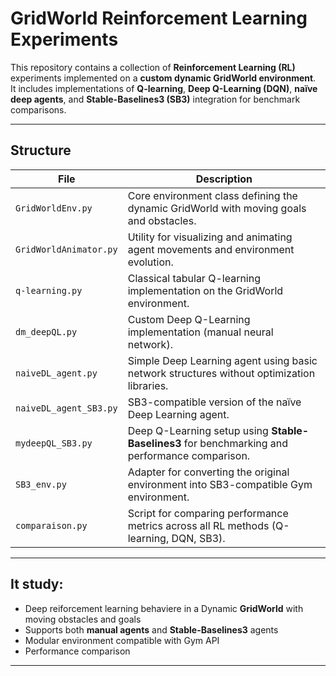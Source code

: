 # GridWorld Reinforcement Learning Experiments

This repository contains a collection of **Reinforcement Learning (RL)** experiments implemented on a **custom dynamic GridWorld environment**.  
It includes implementations of **Q-learning**, **Deep Q-Learning (DQN)**, **naïve deep agents**, and **Stable-Baselines3 (SB3)** integration for benchmark comparisons.

---

## Structure

| File | Description |
|------|--------------|
| `GridWorldEnv.py` | Core environment class defining the dynamic GridWorld with moving goals and obstacles. |
| `GridWorldAnimator.py` | Utility for visualizing and animating agent movements and environment evolution. |
| `q-learning.py` | Classical tabular Q-learning implementation on the GridWorld environment. |
| `dm_deepQL.py` | Custom Deep Q-Learning implementation (manual neural network). |
| `naiveDL_agent.py` | Simple Deep Learning agent using basic network structures without optimization libraries. |
| `naiveDL_agent_SB3.py` | SB3-compatible version of the naïve Deep Learning agent. |
| `mydeepQL_SB3.py` | Deep Q-Learning setup using **Stable-Baselines3** for benchmarking and performance comparison. |
| `SB3_env.py` | Adapter for converting the original environment into SB3-compatible Gym environment. |
| `comparaison.py` | Script for comparing performance metrics across all RL methods (Q-learning, DQN, SB3). |

---

## It study:

- Deep reiforcement learning behaviere in a Dynamic **GridWorld** with moving obstacles and goals  
- Supports both **manual agents** and **Stable-Baselines3** agents  
- Modular environment compatible with Gym API    
- Performance comparison 

---
